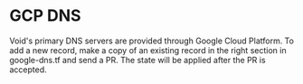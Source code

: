 # GCP DNS

Void's primary DNS servers are provided through Google Cloud Platform.
To add a new record, make a copy of an existing record in the right
section in google-dns.tf and send a PR.  The state will be applied
after the PR is accepted.
